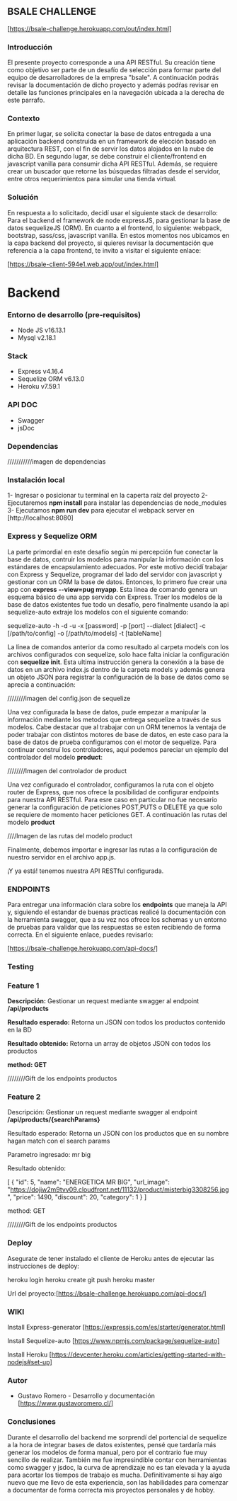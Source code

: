 ## BSALE CHALLENGE 
[https://bsale-challenge.herokuapp.com/out/index.html]
### Introducción

El presente proyecto corresponde a una API RESTful. Su creación tiene como objetivo ser parte de un desafío de selección para formar parte del equipo de desarrolladores de la empresa "bsale". A continuación podrás revisar la documentación de dicho proyecto y además podŕas revisar en detalle las funciones principales en la navegación ubicada a la derecha de este parrafo.

### Contexto 

En primer lugar, se solicita conectar la base de datos entregada a una aplicación backend construida en un framework de elección basado en arquitectura REST, con el fin de servir los datos alojados en la nube de dicha BD. En segundo lugar, se debe construir el cliente/frontend en javascript vanilla para consumir dicha API RESTful. Además, se requiere crear un buscador que retorne las búsquedas filtradas desde el servidor, entre otros requerimientos para simular una tienda virtual.

### Solución

En respuesta a lo solicitado, decidí usar el siguiente stack de desarrollo: Para el backend el framework de node expressJS, para gestionar la base de datos sequelizeJS (ORM). En cuanto a el frontend, lo siguiente: webpack, bootstrap, sass/css, javascript vanilla. En estos momentos nos ubicamos en la capa backend del proyecto, si quieres revisar la documentación que referencia a la capa frontend, te invito a visitar el siguiente enlace:

[https://bsale-client-594e1.web.app/out/index.html]

# **Backend** 

### Entorno de desarrollo (pre-requisitos)
- Node JS v16.13.1
- Mysql v2.18.1

### Stack
- Express v4.16.4
- Sequelize ORM v6.13.0
- Heroku v7.59.1

### API DOC
- Swagger
- jsDoc

### Dependencias

///////////imagen de dependencias

### Instalación local

1- Ingresar o posicionar tu terminal en la caperta raíz del proyecto 
2- Ejecutaremos **npm install** para instalar las dependencias de node_modules  
3- Ejecutamos **npm run dev** para ejecutar el webpack server en [http://localhost:8080] 

### Express y Sequelize ORM

La parte primordial en este desafío según mi percepción fue conectar la base de datos, contruir los modelos para manipular la información con los estándares de encapsulamiento adecuados. Por este motivo decidí trabajar con Express y Sequelize, programar del lado del servidor con javascript y gestionar con un ORM la base de datos. Entonces, lo primero fue crear una app con **express --view=pug myapp**. Esta linea de comando genera un esquema básico de una app servida con Express. 
Traer los modelos de la base de datos existentes fue todo un desafío, pero finalmente usando la api sequelize-auto extraje los modelos con el siguiente comando:

sequelize-auto -h <host> -d <database> -u <user> -x [password] -p [port]  --dialect [dialect] -c [/path/to/config] -o [/path/to/models] -t [tableName]

La línea de comandos anterior da como resultado al carpeta models con los archivos configurados con sequelize, solo hace falta iniciar la configuración con **sequelize init**. Esta ultima instrucción genera la conexión a la base de datos en un archivo index.js dentro de la carpeta models y además genera un objeto JSON para registrar la configuración de la base de datos como se aprecia a continuación:

////////imagen del config.json de sequelize 

Una vez configurada la base de datos, pude empezar a manipular la información mediante los metodos que entrega sequelize a través de sus modelos. Cabe destacar que al trabajar con un ORM tenemos la ventaja de poder trabajar con distintos motores de base de datos, en este caso para la base de datos de prueba configuramos con el motor de sequelize. Para continuar construí los controladores, aquí podemos pareciar un ejemplo del controlador del modelo **product**:

////////Imagen del controlador de product

Una vez configurado el controlador, configuramos la ruta con el objeto router de Express, que nos ofrece la posibilidad de configurar endpoints para nuestra API RESTful. Para esre caso en particular no fue necesario generar la configuración de peticiones POST,PUTS o DELETE ya que solo se requiere de momento hacer peticiones GET. A continuación las rutas del modelo **product**

////Imagen de las rutas del modelo product

Finalmente, debemos importar e ingresar las rutas a la configuración de nuestro servidor en el archivo app.js.

¡Y ya está! tenemos nuestra API RESTful configurada.

### ENDPOINTS

Para entregar una información clara sobre los **endpoints** que maneja la API y, siguiendo el estandar de buenas practicas realicé la documentación con la herramienta swagger, que a su vez nos ofrece los schemas y un entorno de pruebas para validar que las respuestas se esten recibiendo de forma correcta. En el siguiente enlace, puedes revisarlo:

[https://bsale-challenge.herokuapp.com/api-docs/]

### **Testing**


### Feature 1

**Descripción:** Gestionar un request mediante swagger al endpoint **/api/products**

**Resultado esperado:** Retorna un JSON con todos los productos contenido en la BD

**Resultado obtenido:** Retorna un array de objetos JSON con todos los productos

**method: GET**

////////Gift de los endpoints productos


### Feature 2

Descripción: Gestionar un request mediante swagger al endpoint **/api/products/{searchParams}**

Resultado esperado: Retorna un JSON con los productos que en su nombre hagan match con el search params

Parametro ingresado: mr big

Resultado obtenido: 

[
  {
    "id": 5,
    "name": "ENERGETICA MR BIG",
    "url_image": "https://dojiw2m9tvv09.cloudfront.net/11132/product/misterbig3308256.jpg",
    "price": 1490,
    "discount": 20,
    "category": 1
  }
]

method: GET

////////Gift de los endpoints productos

### Deploy

Asegurate de tener instalado el cliente de Heroku antes de ejecutar las instrucciones de deploy:

heroku login
heroku create
git push heroku master

Url del proyecto:[https://bsale-challenge.herokuapp.com/api-docs/]

### **WIKI**

Install Express-generator
[https://expressjs.com/es/starter/generator.html]

Install Sequelize-auto
[https://www.npmjs.com/package/sequelize-auto]

Install Heroku
[https://devcenter.heroku.com/articles/getting-started-with-nodejs#set-up]

### Autor

- Gustavo Romero - Desarrollo y documentación
[https://www.gustavoromero.cl/]
### Conclusiones

Durante el desarrollo del backend me sorprendí del portencial de sequelize a la hora de integrar bases de datos existentes, pensé que tardaría más generar los modelos de forma manual, pero por el contrario fue muy sencillo de realizar. También me fue impresindible contar con herramientas como swagger y jsdoc, la curva de aprendizaje no es tan elevada y la ayuda para acortar los tiempos de trabajo es mucha. Definitivamente si hay algo nuevo que me llevo de esta experiencia, son las habilidades para comenzar a documentar de forma correcta mis proyectos personales y de hobby.